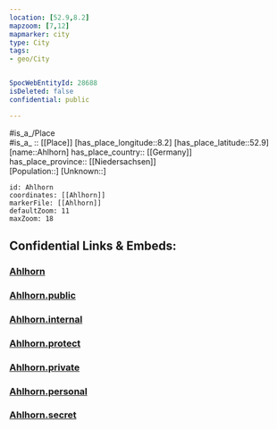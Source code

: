 ```yaml
---
location: [52.9,8.2] 
mapzoom: [7,12] 
mapmarker: city 
type: City
tags:
- geo/City


SpocWebEntityId: 28688
isDeleted: false
confidential: public

---
```

#is_a_/Place  
#is_a_ :: [[Place]] 
[has_place_longitude::8.2] 
[has_place_latitude::52.9] 
[name::Ahlhorn] 
has_place_country:: [[Germany]]  
has_place_province:: [[Niedersachsen]]  
[Population::] 
[Unknown::] 


```leaflet
id: Ahlhorn
coordinates: [[Ahlhorn]] 
markerFile: [[Ahlhorn]] 
defaultZoom: 11 
maxZoom: 18
```


## Confidential Links & Embeds: 

### [Ahlhorn](/_Standards/Earth/Continent/Europe/Europe~Central/Germany/Germany~West/Niedersachsen/counties~Niedersachsen/Oldenburg~Nieders/cities~Oldenburg/Großenkneten/boroughs~Großenkneten/Ahlhorn.md) 

### [Ahlhorn.public](/_public/Earth/Continent/Europe/Europe~Central/Germany/Germany~West/Niedersachsen/counties~Niedersachsen/Oldenburg~Nieders/cities~Oldenburg/Großenkneten/boroughs~Großenkneten/Ahlhorn.public.md) 

### [Ahlhorn.internal](/_internal/Earth/Continent/Europe/Europe~Central/Germany/Germany~West/Niedersachsen/counties~Niedersachsen/Oldenburg~Nieders/cities~Oldenburg/Großenkneten/boroughs~Großenkneten/Ahlhorn.internal.md) 

### [Ahlhorn.protect](/_protect/Earth/Continent/Europe/Europe~Central/Germany/Germany~West/Niedersachsen/counties~Niedersachsen/Oldenburg~Nieders/cities~Oldenburg/Großenkneten/boroughs~Großenkneten/Ahlhorn.protect.md) 

### [Ahlhorn.private](/_private/Earth/Continent/Europe/Europe~Central/Germany/Germany~West/Niedersachsen/counties~Niedersachsen/Oldenburg~Nieders/cities~Oldenburg/Großenkneten/boroughs~Großenkneten/Ahlhorn.private.md) 

### [Ahlhorn.personal](/_personal/Earth/Continent/Europe/Europe~Central/Germany/Germany~West/Niedersachsen/counties~Niedersachsen/Oldenburg~Nieders/cities~Oldenburg/Großenkneten/boroughs~Großenkneten/Ahlhorn.personal.md) 

### [Ahlhorn.secret](/_secret/Earth/Continent/Europe/Europe~Central/Germany/Germany~West/Niedersachsen/counties~Niedersachsen/Oldenburg~Nieders/cities~Oldenburg/Großenkneten/boroughs~Großenkneten/Ahlhorn.secret.md)

